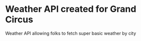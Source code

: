 # Weather API created for Grand Circus

Weather API allowing folks to fetch super basic weather by city